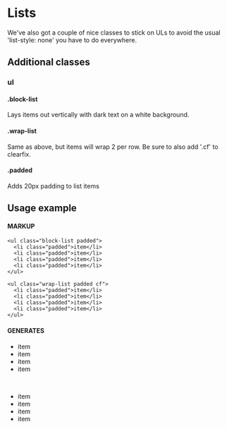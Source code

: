 # Lists
We've also got a couple of nice classes to stick on ULs to avoid the usual 'list-style: none' you have to do everywhere.

## Additional classes

### ul

#### .block-list
Lays items out vertically with dark text on a white background.

#### .wrap-list
Same as above, but items will wrap 2 per row. Be sure to also add '.cf' to clearfix.

#### .padded
Adds 20px padding to list items

## Usage example
#### MARKUP
```
<ul class="block-list padded">
  <li class="padded">item</li>
  <li class="padded">item</li>
  <li class="padded">item</li>
  <li class="padded">item</li>
</ul>

<ul class="wrap-list padded cf">
  <li class="padded">item</li>
  <li class="padded">item</li>
  <li class="padded">item</li>
  <li class="padded">item</li>
</ul>
```
#### GENERATES
<div class="example-code"  style="padding-bottom: 20px;">
<ul class="block-list padded">
  <li class="padded">item</li>
  <li class="padded">item</li>
  <li class="padded">item</li>
  <li class="padded">item</li>
</ul>
<br/>
<ul class="wrap-list padded cf">
  <li class="padded">item</li>
  <li class="padded">item</li>
  <li class="padded">item</li>
  <li class="padded">item</li>
</ul>

</div>
